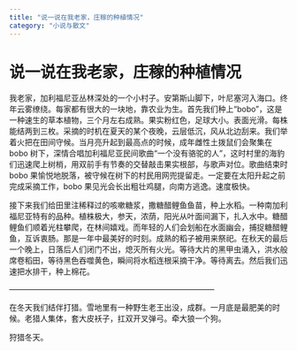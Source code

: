 ```yaml
---
title: "说一说在我老家，庄稼的种植情况"
category: "小说与散文"
---
```

# 说一说在我老家，庄稼的种植情况

我老家，加利福尼亚丛林深处的一个小村子。安第斯山脚下，叶尼塞河入海口。终年云雾缭绕。每家都有很大的一块地，靠农业为生。首先我们种上“bobo”，这是一种速生的草本植物，三个月左右成熟。果实粉红色，足球大小。表面光滑。每株能结两到三枚。采摘的时机在夏天的某个夜晚，云层低沉，风从北边刮来。我们举着火把在田间守候。当月亮升起到最高点的时候，成年雌性土拨鼠们会聚集在 bobo 树下，深情合唱加利福尼亚民间歌曲“一个没有骆驼的人”，这时村里的海豹们迅速爬上树梢，用双前手有节奏的交替敲击果实根部，与歌声对位。歌曲结束时 bobo 果愉悦地脱落，被守候在树下的村民用网兜提留走。一定要在太阳升起之前完成采摘工作，bobo 果见光会长出粗壮鸡腿，向南方逃逸。速度极快。

接下来我们给田里注稀释过的咳嗽糖浆，撒糖醋鲤鱼鱼苗，种上水稻。一种南加利福尼亚特有的品种。植株极大，参天，浓荫，阳光从叶面间漏下，扎入水中。糖醋鲤鱼们顺着光柱攀爬，在林间嬉戏。而年轻的人们会划船在水面幽会，捕捉糖醋鲤鱼，互诉衷肠。那是一年中最美好的时刻。成熟的稻子被用来祭祀。在秋天的最后一个晚上，日落后人们闭门不出，熄灭所有火光。等待大片的黑甲虫涌入，洪水般席卷稻田，等待黑色吞噬黄色，瞬间将水稻连根采摘干净。等待离去。然后我们迅速把水排干，种上棉花。

——————————————————————————–

在冬天我们结伴打猎。雪地里有一种野生老王出没，成群。一月底是最肥美的时候。老猎人集体，套大皮袄子，扛双开叉弹弓。牵大狼一个狗。

狩猎冬天。

